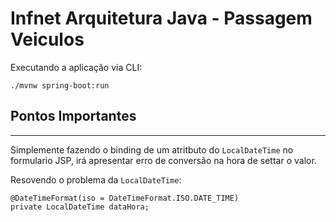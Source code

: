 # Infnet Arquitetura Java - Passagem Veiculos

Executando a aplicação via CLI:
```Windows
./mvnw spring-boot:run
```

## Pontos Importantes

---

Simplemente fazendo o binding de um atritbuto do ``LocalDateTime`` no formulario JSP, irá apresentar erro de conversão na hora de settar o valor.

Resovendo o problema da ``LocalDateTime``:
```@DateTimeFormat
@DateTimeFormat(iso = DateTimeFormat.ISO.DATE_TIME)
private LocalDateTime dataHora;
```
